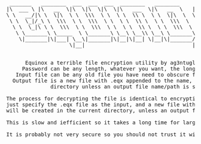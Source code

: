 <pre>
 _______   ________  ___  ___  ___  ________   ________     ___    ___ 
|\  ___ \ |\   __  \|\  \|\  \|\  \|\   ___  \|\   __  \   |\  \  /  /|
\ \   __/|\ \  \|\  \ \  \\\  \ \  \ \  \\ \  \ \  \|\  \  \ \  \/  / /
 \ \  \_|/_\ \  \\\  \ \  \\\  \ \  \ \  \\ \  \ \  \\\  \  \ \    / / 
  \ \  \_|\ \ \  \\\  \ \  \\\  \ \  \ \  \\ \  \ \  \\\  \  /     \/  
   \ \_______\ \_____  \ \_______\ \__\ \__\\ \__\ \_______\/  /\   \  
    \|_______|\|___| \__\|_______|\|__|\|__| \|__|\|_______/__/ /\ __\ 
                    \|__|                                  |__|/ \|__| 
                                                                       
                                                                       
      Equinox a terrible file encryption utility by ag3ntugly
     Password can be any length, whatever you want, the longer the better.
   Input file can be any old file you have need to obscure from eavesdroppers.
  Output file is a new file with .eqx appended to the name, created in the current
              directory unless an output file name/path is specified.

The process for decrypting the file is identical to encrypting
just specify the .eqx file as the input, and a new file without the .eqx extension
will be created in the current directory, unless an output file name/path is specified

This is slow and iefficient so it takes a long time for large files!

It is probably not very secure so you should not trust it with state secrets.
</pre>

 
 